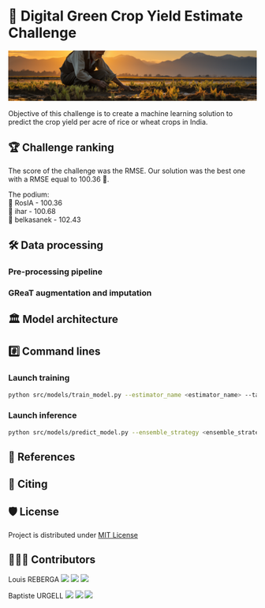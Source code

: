 # 🌾 Digital Green Crop Yield Estimate Challenge

<img src='assets/banner.png'>

Objective of this challenge is to create a machine learning solution to predict the crop yield per acre of rice or wheat
crops in India.

## 🏆 Challenge ranking
The score of the challenge was the RMSE. 
Our solution was the best one with a RMSE equal to 100.36 🎉.

The podium:  
🥇 RosIA - 100.36  
🥈 ihar - 100.68  
🥉 belkasanek - 102.43  

## 🛠️ Data processing

### Pre-processing pipeline 

### GReaT augmentation and imputation

## 🏛️ Model architecture

## #️⃣ Command lines

### Launch training  
```bash
python src/models/train_model.py --estimator_name <estimator_name> --task <task> --nb_agents <nb_agents>
```

### Launch inference
```bash
python src/models/predict_model.py --ensemble_strategy <ensemble_strategy> --class_id <class_id_1> <class_id_2> <class_id_3> --low_id <low_id_1> <low_id_2> <low_id_3> --medium_id <medium_id_1> <medium_id_2> <medium_id_3> --high_id <high_id_1> <high_id_2> <high_id_3>
```

## 🔬 References

## 📝 Citing

## 🛡️ License

Project is distributed under [MIT License](https://github.com/association-rosia/flair-2/blob/main/LICENSE)

## 👨🏻‍💻 Contributors <a name="contributors"></a>

Louis
REBERGA <a href="https://twitter.com/rbrgAlou"><img src="https://abs.twimg.com/favicons/twitter.3.ico" width="18px"/></a> <a href="https://www.linkedin.com/in/louisreberga/"><img src="https://static.licdn.com/sc/h/akt4ae504epesldzj74dzred8" width="18px"/></a> <a href="louis.reberga@gmail.com"><img src="https://www.google.com/a/cpanel/aqsone.com/images/favicon.ico" width="18px"/></a>

Baptiste
URGELL <a href="https://twitter.com/Baptiste2108"><img src="https://abs.twimg.com/favicons/twitter.3.ico" width="18px"/></a> <a href="https://www.linkedin.com/in/baptiste-urgell/"><img src="https://static.licdn.com/sc/h/akt4ae504epesldzj74dzred8" width="18px"/></a> <a href="baptiste.u@gmail.com"><img src="https://www.google.com/a/cpanel/aqsone.com/images/favicon.ico" width="18px"/></a> 


